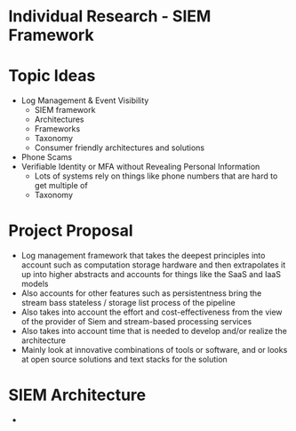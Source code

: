 # Individual Research - SIEM Framework

# Topic Ideas

- Log Management & Event Visibility
    - SIEM framework
    - Architectures
    - Frameworks
    - Taxonomy
    - Consumer friendly architectures and solutions
- Phone Scams
- Verifiable Identity or MFA without Revealing Personal Information
    - Lots of systems rely on things like phone numbers that are hard to get multiple of
    - Taxonomy

# Project Proposal

- Log management framework that takes the deepest principles into account such as computation storage hardware and then extrapolates it up into higher abstracts and accounts for things like the SaaS and IaaS models
- Also accounts for other features such as persistentness bring the stream bass stateless / storage list process of the pipeline
- Also takes into account the effort and cost-effectiveness from the view of the provider of Siem and stream-based processing services
- Also takes into account time that is needed to develop and/or realize the architecture
- Mainly look at innovative combinations of tools or software, and or looks at open source solutions and text stacks for the solution

# SIEM Architecture

-